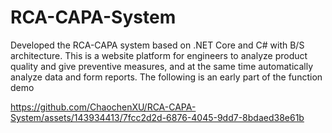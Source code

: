 # RCA-CAPA-System

Developed the RCA-CAPA system based on .NET Core and C# with B/S architecture. This is a website platform for engineers to analyze product quality and give preventive measures, and at the same time automatically analyze data and form reports.
The following is an early part of the function demo

https://github.com/ChaochenXU/RCA-CAPA-System/assets/143934413/7fcc2d2d-6876-4045-9dd7-8bdaed38e61b

